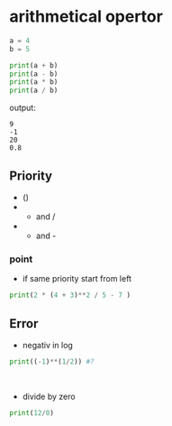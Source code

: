# arithmetical opertor
```python
a = 4
b = 5

print(a + b)
print(a - b)
print(a * b)
print(a / b)
```
output:
```
9
-1
20
0.8
```

## Priority
- ()
- *  and / 
- + and -

### point
- if same priority start from left
```python
print(2 * (4 + 3)**2 / 5 - 7 )
```


## Error
- negativ in log
```python
print((-1)**(1/2)) #?
```
‍
- divide by zero
```python
print(12/0)
```